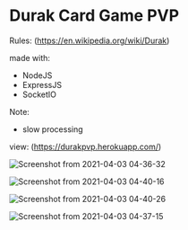 # Durak Card Game PVP

Rules: (https://en.wikipedia.org/wiki/Durak)
  
made with:
  * NodeJS
  * ExpressJS
  * SocketIO
 
Note:
  - slow processing

view: (https://durakpvp.herokuapp.com/)

![Screenshot from 2021-04-03 04-36-32](https://user-images.githubusercontent.com/52494718/113467292-664ce580-9442-11eb-984f-cd205f38311b.png)

![Screenshot from 2021-04-03 04-40-16](https://user-images.githubusercontent.com/52494718/113467350-c5125f00-9442-11eb-847a-1e8a132743b7.png)
  
![Screenshot from 2021-04-03 04-40-26](https://user-images.githubusercontent.com/52494718/113467362-d3607b00-9442-11eb-88ad-a43e7b2096be.png)

![Screenshot from 2021-04-03 04-37-15](https://user-images.githubusercontent.com/52494718/113467368-dc514c80-9442-11eb-83b6-584006292107.png)


